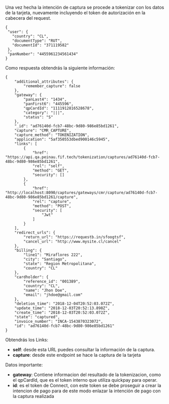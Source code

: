 Una vez hecha la intención de captura se procede a tokenizar con los datos de la tarjeta, nuevamente incluyendo el token de autorización en la cabecera del request.


```
{
 "user": {
   "country": "CL",
   "documentType": "RUT",
   "documentId": "371119582"
 },
 "panNumber": "4455961234561434"
}
```

Como respuesta obtendrás la siguiente información:

```
{
    "additional_attributes": {
        "remember_capture": false
    },
    "gateway": {
        "panLast4": "1434",
        "panFirst6": "445596",
        "qpCardId": "1111912816528678",
        "category": "|||",
        "status": "S"
    },
    "_id": "ad76140d-fcb7-48bc-9d80-986e85bd1261",
    "capture": "CMR_CAPTURE",
    "capture_method": "TOKENIZATION",
    "application": "5af350553dbed900146c5945",
    "links": [
        {
            "href": "https://api.qa.peinau.fif.tech/tokenization/captures/ad76140d-fcb7-48bc-9d80-986e85bd1261",
            "rel": "self",
            "method": "GET",
            "security": []
        },
        {
            "href": "http://localhost:8090/captures/gateways/cmr/capture/ad76140d-fcb7-48bc-9d80-986e85bd1261/capture",
            "rel": "capture",
            "method": "POST",
            "security": [
                "Jwt"
            ]
        }
    ],
    "redirect_urls": {
        "return_url": "https://requestb.in/sfoogtsf",
        "cancel_url": "http://www.mysite.cl/cancel"
    },
    "billing": {
        "line1": "Miraflores 222",
        "city": "Santiago",
        "state": "Region Metropolitana",
        "country": "CL"
    },
    "cardholder": {
        "reference_id": "001389",
        "country": "CL",
        "name": "Jhon Doe",
        "email": "jhdoe@gmail.com"
    },
    "deletion_time": "2018-12-04T20:52:03.072Z",
    "update_time": "2018-12-03T20:52:13.898Z",
    "create_time": "2018-12-03T20:52:03.072Z",
    "state": "captured",
    "invoice_number": "INCA-1543870323072",
    "id": "ad76140d-fcb7-48bc-9d80-986e85bd1261"
}

```

Obtendrás los Links:

- **self**: desde esta URL puedes consultar la información de la captura.
- **capture**: desde este endpoint se hace la captura de la tarjeta

Datos importante:

- **gateway**: Contiene informacion del resultado de la tokenizacion, como el qpCardId, que es el token interno que utiliza quickpay para operar.
- **id**: es el token de Connect, con este token se debe proseguir a crear la intencion de pago para de este modo enlazar la intención de pago con la captura realizada
